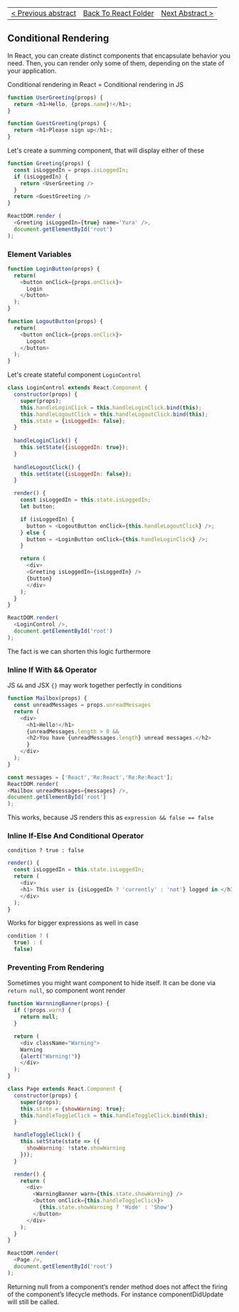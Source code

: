 
<table style="width:9999px">
    <tr>
        <td><a href="React__6.md">< Previous abstract</a></td>
        <td><a href="https://github.com/Betra/Course-Abstract/tree/master/React">Back To React Folder</a></td>
        <td><a href="React__8.md">Next Abstract ></a></td>
    </tr>
</table>
</p>

## Conditional Rendering

  In React, you can create distinct components that encapsulate behavior you need. Then, you can render only some of them, depending on the state of your application.

Conditional rendering in React = Conditional rendering in JS

```js
function UserGreeting(props) {
  return <h1>Hello, {props.name}!</h1>;
}

function GuestGreeting(props) {
  return <h1>Please sign up</h1>;
}
```

Let's create a summing component, that will display either of these

```js
function Greeting(props) {
  const isLoggedIn = props.isLoggedIn;
  if (isLoggedIn) {
    return <UserGreeting />
  }
  return <GuestGreeting />
}

ReactDOM.render (
  <Greeting isLoggedIn={true} name='Yura' />,
  document.getElementById('root')
);
```

### Element Variables

```js
function LoginButton(props) {
  return(
    <button onClick={props.onClick}>
      Login
    </button>
  );
}

function LogoutButton(props) {
  return(
    <button onClick={props.onClick}>
      Logout
    </button>
  );
}
```

Let's create stateful component `LoginControl`

```js
class LoginControl extends React.Component {
  constructor(props) {
    super(props);
    this.handleLoginClick = this.handleLoginClick.bind(this);
    this.handleLogoutClick = this.handleLogoutClick.bind(this);
    this.state = {isLoggedIn: false};
  }
  
  handleLoginClick() {
    this.setState({isLoggedIn: true});
  }
  
  handleLogoutClick() {
    this.setState({isLoggedIn: false});
  }

  render() {
    const isLoggedIn = this.state.isLoggedIn;
    let button;

    if (isLoggedIn) {
      button = <LogoutButton onClick={this.handleLogoutClick} />;
    } else {
      button = <LoginButton onClick={this.handleLoginClick} />;
    }

    return (
      <div>
      <Greeting isLoggedIn={isLoggedIn} />
      {button}
      </div>
    );
  }
}

ReactDOM.render(
  <LoginControl />,
  document.getElementById('root')
);
```

The fact is we can shorten this logic furthermore

### Inline If With && Operator

JS `&&` and JSX `{}` may work together perfectly in conditions

```js
function Mailbox(props) {
  const unreadMessages = props.unreadMessages
  return (
    <div>
      <h1>Hello!</h1>
      {unreadMessages.length > 0 && 
      <h2>You have {unreadMessages.length} unread messages.</h2>
      }
    </div>
  );
}

const messages = ['React','Re:React','Re:Re:React'];
ReactDOM.render(
<Mailbox unreadMessages={messages} />,
document.getElementById('root')
);

```

This works, because JS renders this as `expression && false == false`

### Inline If-Else And Conditional Operator

  `condition ? true : false`

```js
render() {
  const isLoggedIn = this.state.isLoggedIn;
  return (
    <div>
    <h1> This user is {isLoggedIn ? 'currently' : 'not'} logged in </h1>;
    </div>
  );
}
```

Works for bigger expressions as well in case

```js
condition ? (
  true) : (
  false)
```

### Preventing From Rendering

Sometimes you might want component to hide itself. It can be done via `return null`, so component wont render

```js
function WarnningBanner(props) {
  if (!props.warn) {
    return null;
  }

  return (
    <div className="Warning">
    Warning
    {alert("Warning!")}
    </div>
  );
}

class Page extends React.Component {
  constructor(props) {
    super(props);
    this.state = {showWarning: true};
    this.handleToggleClick = this.handleToggleClick.bind(this);
  }

  handleToggleClick() {
    this.setState(state => ({
      showWarning: !state.showWarning
    }));
  }

  render() {
    return (
      <div>
        <WarningBanner warn={this.state.showWarning} />
        <button onClick={this.handleToggleClick}>
          {this.state.showWarning ? 'Hide' : 'Show'}
        </button>
      </div>
    );
  }
}

ReactDOM.render(
  <Page />,
  document.getElementById('root')
);
```

  Returning null from a component’s render method does not affect the firing of the component’s lifecycle methods. For instance componentDidUpdate will still be called.
